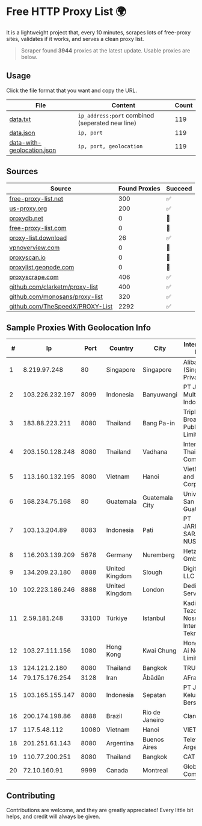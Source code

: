 
# Free HTTP Proxy List 🌍

It is a lightweight project that, every 10 minutes, scrapes lots of free-proxy sites, validates if it works, and serves a clean proxy list.


> Scraper found **3944** proxies at the latest update. Usable proxies are below.

## Usage

Click the file format that you want and copy the URL.


|File|Content|Count|
|----|-------|-----|
|[data.txt](https://raw.githubusercontent.com/themiralay/Proxy-List-World/master/data.txt)|`ip_address:port` combined (seperated new line)|119|
|[data.json](https://raw.githubusercontent.com/themiralay/Proxy-List-World/master/data.json)|`ip, port`|119|
|[data-with-geolocation.json](https://raw.githubusercontent.com/themiralay/Proxy-List-World/master/data-with-geolocation.json)|`ip, port, geolocation`|119|

## Sources

|Source|Found Proxies|Succeed|
|------|-------------|-------|
|[free-proxy-list.net](https://free-proxy-list.net)|300|✅|
|[us-proxy.org](https://www.us-proxy.org)|200|✅|
|[proxydb.net](http://proxydb.net)|0|🚫|
|[free-proxy-list.com](https://free-proxy-list.com/?page=&port=&type%5B%5D=http&type%5B%5D=https&up_time=0&search=Search)|0|🚫|
|[proxy-list.download](https://www.proxy-list.download/HTTP)|26|✅|
|[vpnoverview.com](https://vpnoverview.com/privacy/anonymous-browsing/free-proxy-servers)|0|🚫|
|[proxyscan.io](https://www.proxyscan.io)|0|🚫|
|[proxylist.geonode.com](https://proxylist.geonode.com/api/proxy-list?limit=300&page=1&sort_by=lastChecked&sort_type=desc&protocols=http,https)|0|🚫|
|[proxyscrape.com](https://api.proxyscrape.com/v2/?request=displayproxies&protocol=http&timeout=10000&country=all&ssl=all&anonymity=all)|406|✅|
|[github.com/clarketm/proxy-list](https://raw.githubusercontent.com/clarketm/proxy-list/master/proxy-list-raw.txt)|400|✅|
|[github.com/monosans/proxy-list](https://raw.githubusercontent.com/monosans/proxy-list/main/proxies/http.txt)|320|✅|
|[github.com/TheSpeedX/PROXY-List](https://raw.githubusercontent.com/TheSpeedX/PROXY-List/master/http.txt)|2292|✅|


## Sample Proxies With Geolocation Info

|#|Ip|Port|Country|City|Internet Service Provider|
|-|--|----|-------|----|-------------------------|
|1|8.219.97.248|80|Singapore|Singapore|Alibaba Cloud (Singapore) Private Limited|
|2|103.226.232.197|8099|Indonesia|Banyuwangi|PT Jaringan Multimedia Indonesia|
|3|183.88.223.211|8080|Thailand|Bang Pa-in|Triple T Broadband Public Company Limited|
|4|203.150.128.248|8080|Thailand|Vadhana|Internet Thailand Company Ltd|
|5|113.160.132.195|8080|Vietnam|Hanoi|VietNam Post and Telecom Corporation|
|6|168.234.75.168|80|Guatemala|Guatemala City|Universidad de San Carlos de Guatemala|
|7|103.13.204.89|8083|Indonesia|Pati|PT JARINGANKU SARANA NUSANTARA|
|8|116.203.139.209|5678|Germany|Nuremberg|Hetzner Online GmbH|
|9|134.209.23.180|8888|United Kingdom|Slough|DigitalOcean, LLC|
|10|102.223.186.246|8888|United Kingdom|London|Dedicated Servers|
|11|2.59.181.248|33100|Türkiye|Istanbul|Kadir Huseyin Tezcan Nosspeed Internet Teknolojileri|
|12|103.27.111.156|1080|Hong Kong|Kwai Chung|Hong Kong San Ai Net Int'l Limited|
|13|124.121.2.180|8080|Thailand|Bangkok|TRUEBB|
|14|79.175.176.254|3128|Iran|Ābādān|AFranet Co|
|15|103.165.155.147|8080|Indonesia|Sepatan|PT Jaringan Keluarga Bersama|
|16|200.174.198.86|8888|Brazil|Rio de Janeiro|Claro S.A|
|17|117.5.48.112|10080|Vietnam|Hanoi|VIETTEL|
|18|201.251.61.143|8080|Argentina|Buenos Aires|Telefonica de Argentina|
|19|110.77.200.251|8080|Thailand|Bangkok|CAT-BB|
|20|72.10.160.91|9999|Canada|Montreal|GloboTech Communications|



## Contributing

Contributions are welcome, and they are greatly appreciated! Every
little bit helps, and credit will always be given.

